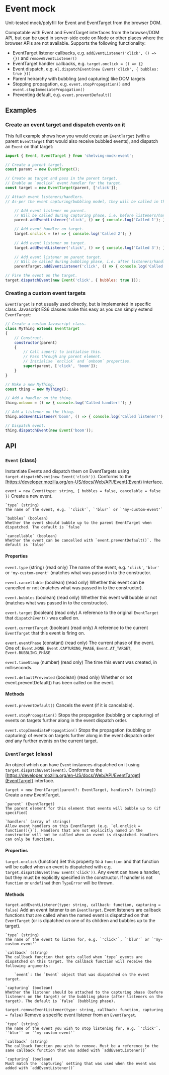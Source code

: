 # Event mock

Unit-tested mock/polyfill for Event and EventTarget from the browser DOM.

Compatable with Event and EventTarget interfaces from the browser/DOM API, but can be used in server-side code on Node or other places where the browser APIs are not available. Supports the following functionality:

- EventTarget listener callbacks, e.g. `addEventListener('click', () => {})` and `removeEventListener()`
- EventTarget handler callbacks, e.g. `target.onclick = () => {}`
- Event dispatch, e.g. `el.dispatchEvent(new Event('click', { bubbles: true }))`
- Parent heirarchy with bubbling (and capturing) like DOM targets
- Stopping propagation, e.g. `event.stopPropagation()` and `event.stopImmediatePropagation()`
- Preventing default, e.g. `event.preventDefault()`

## Examples

### Create an event target and dispatch events on it
This full example shows how you would create an `EventTarget` (with a parent `EventTarget` that would also receive bubbled events), and dispatch an `Event` on that target:

```js
import { Event, EventTarget } from 'shelving-mock-event';

// Create a parent target.
const parent = new EventTarget();

// Create an target and pass in the parent target.
// Enable an `onclick` event handler for the target.
const target = new EventTarget(parent, ['click']); 

// Attach event listeners/handlers.
// As-per the event capturing/bubbling model, they will be called in this order.

	// Add event listener on parent.
	// Will be called during capturing phase, i.e. before listeners/handlers on the target.
	parent.addEventListener('click', () => { console.log('Called 1'); }, true);

	// Add event handler on target.
	target.onclick = (e) => { console.log('Called 2'); }
	
	// Add event listener on target.
	target.addEventListener('click', () => { console.log('Called 3'); });
	
	// Add event listener on parent target.
	// Will be called during bubbling phase, i.e. after listeners/handlers on the target.
	parentTarget.addEventListener('click', () => { console.log('Called 5'); });

// Fire the event on the target.
target.dispatchEvent(new Event('click', { bubbles: true }));
```

### Creating a custom event targets
`EventTarget` is not usually used directly, but is implemented in specific class. Javascript ES6 classes make this easy as you can simply extend `EventTarget`:

```js
// Create a custom Javascript class.
class MyThing extends EventTarget
{
	// Construct.
	constructor(parent)
	{
		// Call super() to initialise this.
		// Pass through any parent element.
		// Initialise `onclick` and `onboom` properties.
		super(parent, ['click', 'boom']);
	}
}

// Make a new MyThing.
const thing = new MyThing();

// Add a handler on the thing.
thing.onboom = () => { console.log('Called handler!'); }

// Add a listener on the thing.
thing.addEventListener('boom', () => { console.log('Called listener!'); });

// Dispatch event.
thing.dispatchEvent(new Event('boom'));
```

## API

### `Event` (class)
Instantiate Events and dispatch them on EventTargets using `target.dispatchEvent(new Event('click'))`. Conforms to the [https://developer.mozilla.org/en-US/docs/Web/API/Event](Event) interface.

`event = new Event(type: string, { bubbles = false, cancelable = false })`
Create a new event.

	`type` (string)
	The name of the event, e.g. `'click'`, `'blur'` or `'my-custom-event'`

	`bubbles` (boolean)
	Whether the event should bubble up to the parent EventTarget when dispatched. The default is `false`

	`cancellable` (boolean)
	Whether the event can be cancelled with `event.preventDefault()`. The default is `false`

#### Properties

`event.type` (string) (read only)
The name of the event, e.g. `'click'`, `'blur'` or `'my-custom-event'` (matches what was passed in to the constructor.

`event.cancellable` (boolean) (read only)
Whether this event can be cancelled or not (matches what was passed in to the constructor).

`event.bubbles` (boolean) (read only)
Whether this event will bubble or not (matches what was passed in to the constructor).

`event.target` (boolean) (read only)
A reference to the original `EventTarget` that `dispatchEvent()` was called on.

`event.currentTarget` (boolean) (read only)
A reference to the current `EventTarget` that this event is firing on.

`event.eventPhase` (constant) (read only)
The current phase of the event. One of: `Event.NONE`, `Event.CAPTURING_PHASE`, `Event.AT_TARGET`, `Event.BUBBLING_PHASE`

`event.timeStamp` (number) (read only)
The time this event was created, in milliseconds.

`event.defaultPrevented` (boolean) (read only)
Whether or not event.preventDefault() has been called on the event.

#### Methods

`event.preventDefault()`
Cancels the event (if it is cancelable).

`event.stopPropagation()`
Stops the propagation (bubbling or capturing) of events on targets further along in the event dispatch order.

`event.stopImmediatePropagation()`
Stops the propagation (bubbling or capturing) of events on targets further along in the event dispatch order _and_ any further events on the current target.

### `EventTarget` (class)
An object which can have `Event` instances dispatched on it using `target.dispatchEvent(event)`. Conforms to the [https://developer.mozilla.org/en-US/docs/Web/API/EventTarget](EventTarget) interface.

`target = new EventTarget(parent?: EventTarget, handlers?: [string])`
Create a new EventTarget.

	`parent` (EventTarget)
	The parent element for this element that events will bubble up to (if specified)

	`handlers` (array of strings)
	Allow event handlers on this EventTarget (e.g. `el.onclick = function(){}`). Handlers that are not explicitly named in the constructor will not be called when an event is dispatched. Handlers can only be functions.

#### Properties

`target.onclick` (function)
Set this property to a `function` and that function will be called when an event is dispatched with e.g. `target.dispatchEvent(new Event('click'))`. Any event can have a handler, but they must be explicitly specified in the constructor. If handler is not `function` or `undefined` then `TypeError` will be thrown.

#### Methods

`target.addEventListener(type: string, callback: function, capturing = false)`
Add an event listener to an `EventTarget`. Event listeners are callback functions that are called when the named event is dispatched on that `EventTarget` (or is dipatched on one of its children and bubbles up to the target).

	`type` (string)
	The name of the event to listen for, e.g. `'click'`, `'blur'` or `'my-custom-event'`

	`callback` (string)
	The callback function that gets called when `type` events are dispatched on this target. The callback function will receive the following arguments:

		`event`: the `Event` object that was dispatched on the event target.

	`capturing` (boolean)
	Whether the listener should be attached to the capturing phase (before listeners on the target) or the bubbling phase (after listeners on the target). The default is `false` (bubbling phase).

`target.removeEventListener(type: string, callback: function, capturing = false)`
Remove a specific event listener from an `EventTarget`.

	`type` (string)
	The name of the event you wish to stop listening for, e.g. `'click'`, `'blur'` or `'my-custom-event'`

	`callback` (string)
	The callback function you wish to remove. Must be a reference to the same callback function that was added with `addEventListener()`

	`capturing` (boolean)
	Must match the `capturing` setting that was used when the event was added with `addEventListener()`